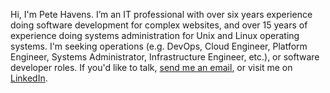 Hi, I'm Pete Havens. I’m an IT professional with over six years experience doing software development for complex websites, and over 15 years of experience doing systems administration for Unix and Linux operating systems. I'm seeking operations (e.g. DevOps, Cloud Engineer, Platform Engineer, Systems Administrator, Infrastructure Engineer, etc.), or software developer roles. If you'd like to talk, [send me an email](mailto:peter.havens@gmail.com), or visit me on [LinkedIn](https://www.linkedin.com/in/peter-havens/).
